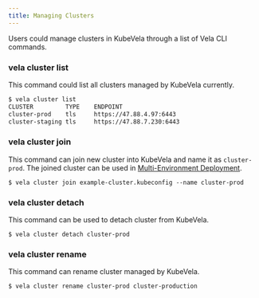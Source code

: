 ```yaml
---
title: Managing Clusters
---
```


Users could manage clusters in KubeVela through a list of Vela CLI commands.

### vela cluster list

This command could list all clusters managed by KubeVela currently.
```bash
$ vela cluster list
CLUSTER         TYPE    ENDPOINT                
cluster-prod    tls     https://47.88.4.97:6443 
cluster-staging tls     https://47.88.7.230:6443
```

### vela cluster join

This command can join new cluster into KubeVela and name it as `cluster-prod`. The joined cluster can be used in [Multi-Environment Deployment](../../end-user/policies/envbinding).

```shell script
$ vela cluster join example-cluster.kubeconfig --name cluster-prod
```

### vela cluster detach

This command can be used to detach cluster from KubeVela.

```shell script
$ vela cluster detach cluster-prod
```

### vela cluster rename

This command can rename cluster managed by KubeVela.

```shell script
$ vela cluster rename cluster-prod cluster-production
```
